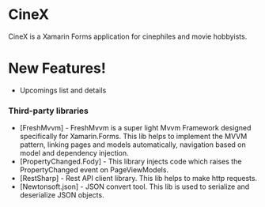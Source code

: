 # CineX
CineX is a Xamarin Forms application for cinephiles and movie hobbyists.

# New Features!
  - Upcomings list and details

### Third-party libraries
* [FreshMvvm] - FreshMvvm is a super light Mvvm Framework designed specifically for Xamarin.Forms. This lib helps to implement the MVVM pattern, linking pages and models automatically, navigation based on model and dependency injection.
* [PropertyChanged.Fody] - This library injects code which raises the PropertyChanged event on PageViewModels.
* [RestSharp] - Rest API client library. This lib helps to make http requests.
* [Newtonsoft.json] - JSON convert tool. This lib is used to serialize and deserialize JSON objects.
